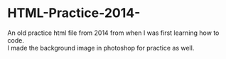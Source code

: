 # HTML-Practice-2014-
An old practice html file from 2014 from when I was first learning how to code.</br>
I made the background image in photoshop for practice as well.
